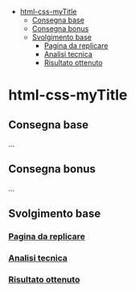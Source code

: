 - [html-css-myTitle](#html-css-mytitle)
  - [Consegna base](#consegna-base)
  - [Consegna bonus](#consegna-bonus)
  - [Svolgimento base](#svolgimento-base)
    - [Pagina da replicare](#pagina-da-replicare)
    - [Analisi tecnica](#analisi-tecnica)
    - [Risultato ottenuto](#risultato-ottenuto)

# html-css-myTitle

## Consegna base

...

## Consegna bonus

...

## Svolgimento base

### [Pagina da replicare](./img/screenshot/exercise/)

### [Analisi tecnica](./img/screenshot/analysis/)

### [Risultato ottenuto](./index.html)
